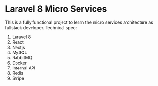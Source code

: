 # Laravel 8 Micro Services
This is a fully functional project to learn the micro services architecture as fullstack developer. 
Technical spec:
1. Laravel 8
2. React
3. Nextjs
4. MySQL
5. RabbitMQ
6. Docker
7. Internal API
8. Redis
9. Stripe
